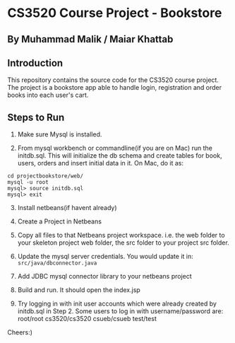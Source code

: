 # CS3520 Course Project - Bookstore

## By Muhammad Malik / Maiar Khattab

## Introduction 

This repository contains the source code for the CS3520 course project. The project is a bookstore app able to handle login,
registration and order books into each user's cart. 
  

## Steps to Run


1. Make sure Mysql is installed.

2. From mysql workbench or commandline(if you are on Mac) run the initdb.sql. This will initialize 
the db schema and create tables for book, users, orders and insert initial data in it. 
On Mac, do it as:

```
cd projectbookstore/web/
mysql -u root
mysql> source initdb.sql 
mysql> exit
```


3. Install netbeans(if havent already)

4. Create a Project in Netbeans

5. Copy all files to that Netbeans project workspace. i.e. the web folder to your skeleton project web folder, the src folder to your project src folder.

6. Update the mysql server credentials. You would update it in:
`src/java/dbconnector.java`

7. Add JDBC mysql connector library to your netbeans project

8. Build and run. It should open the index.jsp 

9. Try logging in with init user accounts which were already created by initdb.sql in Step 2. 
Some users to log in with username/password are:
root/root
cs3520/cs3520
csueb/csueb
test/test


Cheers:)


